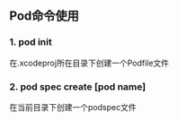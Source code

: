 ## Pod命令使用

### 1. pod init
在.xcodeproj所在目录下创建一个Podfile文件

### 2. pod spec create [pod name]
在当前目录下创建一个podspec文件

